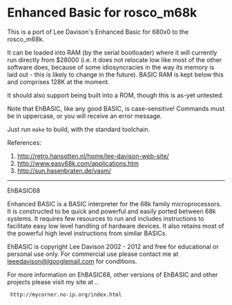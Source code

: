 # Enhanced Basic for rosco_m68k

This is a port of Lee Davison's Enhanced Basic for 680x0 to the rosco_m68k.

It can be loaded into RAM (by the serial bootloader) where it will currently run
directly from $28000 (i.e. it does not relocate low like most of the other software
does, because of some idiosyncracies in the way its memory is laid out - this is 
likely to change in the future). BASIC RAM is kept below this and comprises 128K 
at the moment.

It should also support being built into a ROM, though this is as-yet untested.

Note that EhBASIC, like any good BASIC, is case-sensitive! Commands must be in
uppercase, or you will receive an error message.

Just run `make` to build, with the standard toolchain.

References:

1. http://retro.hansotten.nl/home/lee-davison-web-site/
2. http://www.easy68k.com/applications.htm
3. http://sun.hasenbraten.de/vasm/

------------------------------------------------------------------------

 EhBASIC68

 Enhanced BASIC is a BASIC interpreter for the 68k family microprocessors. It
 is constructed to be quick and powerful and easily ported between 68k systems.
 It requires few resources to run and includes instructions to facilitate easy
 low level handling of hardware devices. It also retains most of the powerful
 high level instructions from similar BASICs.

 EhBASIC is copyright Lee Davison 2002 - 2012 and free for educational or
 personal use only.
 For commercial use please contact me at leeedavison@lgooglemail.com for conditions.

 For more information on EhBASIC68, other versions of EhBASIC and other projects
 please visit my site at ..

	 http://mycorner.no-ip.org/index.html

